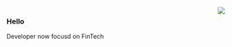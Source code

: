 <img align="right" src="https://github-readme-stats.vercel.app/api?username=x1nchen&show_icons=true&icon_color=805AD5&text_color=718096&bg_color=ffffff&hide_title=true" />

### Hello

Developer now focusd on FinTech

